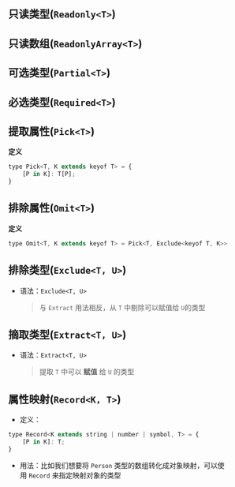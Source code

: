 
## 只读类型(`Readonly<T>`)

## 只读数组(`ReadonlyArray<T>`)

## 可选类型(`Partial<T>`)

## 必选类型(`Required<T>`)

## 提取属性(`Pick<T>`)

**定义**
```jsx
type Pick<T, K extends keyof T> = {
    [P in K]: T[P];
}
```

## 排除属性(`Omit<T>`)

**定义**
```jsx
type Omit<T, K extends keyof T> = Pick<T, Exclude<keyof T, K>>
```

## 排除类型(`Exclude<T, U>`)

-   语法：`Exclude<T, U>`
    
    > 与 `Extract` 用法相反，从 `T` 中剔除可以赋值给 `U`的类型
    

## 摘取类型(`Extract<T, U>`)

-   语法：`Extract<T, U>`
    
    > 提取 `T` 中可以 **赋值** 给 `U` 的类型
    

## 属性映射(`Record<K, T>`)

-   定义：

```jsx
type Record<K extends string | number | symbol, T> = {
    [P in K]: T;
}
```
-   用法：比如我们想要将 `Person` 类型的数组转化成对象映射，可以使用 `Record` 来指定映射对象的类型